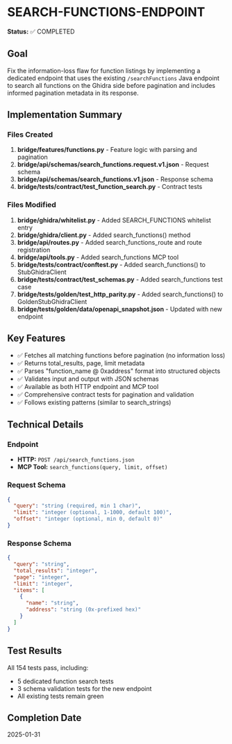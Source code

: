 # SEARCH-FUNCTIONS-ENDPOINT

**Status:** ✅ COMPLETED

## Goal
Fix the information-loss flaw for function listings by implementing a dedicated endpoint that uses the existing `/searchFunctions` Java endpoint to search all functions on the Ghidra side before pagination and includes informed pagination metadata in its response.

## Implementation Summary

### Files Created
1. **bridge/features/functions.py** - Feature logic with parsing and pagination
2. **bridge/api/schemas/search_functions.request.v1.json** - Request schema
3. **bridge/api/schemas/search_functions.v1.json** - Response schema
4. **bridge/tests/contract/test_function_search.py** - Contract tests

### Files Modified
1. **bridge/ghidra/whitelist.py** - Added SEARCH_FUNCTIONS whitelist entry
2. **bridge/ghidra/client.py** - Added search_functions() method
3. **bridge/api/routes.py** - Added search_functions_route and route registration
4. **bridge/api/tools.py** - Added search_functions MCP tool
5. **bridge/tests/contract/conftest.py** - Added search_functions() to StubGhidraClient
6. **bridge/tests/contract/test_schemas.py** - Added search_functions test case
7. **bridge/tests/golden/test_http_parity.py** - Added search_functions() to GoldenStubGhidraClient
8. **bridge/tests/golden/data/openapi_snapshot.json** - Updated with new endpoint

## Key Features
- ✅ Fetches all matching functions before pagination (no information loss)
- ✅ Returns total_results, page, limit metadata
- ✅ Parses "function_name @ 0xaddress" format into structured objects
- ✅ Validates input and output with JSON schemas
- ✅ Available as both HTTP endpoint and MCP tool
- ✅ Comprehensive contract tests for pagination and validation
- ✅ Follows existing patterns (similar to search_strings)

## Technical Details

### Endpoint
- **HTTP:** `POST /api/search_functions.json`
- **MCP Tool:** `search_functions(query, limit, offset)`

### Request Schema
```json
{
  "query": "string (required, min 1 char)",
  "limit": "integer (optional, 1-1000, default 100)",
  "offset": "integer (optional, min 0, default 0)"
}
```

### Response Schema
```json
{
  "query": "string",
  "total_results": "integer",
  "page": "integer",
  "limit": "integer",
  "items": [
    {
      "name": "string",
      "address": "string (0x-prefixed hex)"
    }
  ]
}
```

## Test Results
All 154 tests pass, including:
- 5 dedicated function search tests
- 3 schema validation tests for the new endpoint
- All existing tests remain green

## Completion Date
2025-01-31
